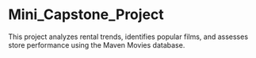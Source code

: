 # Mini_Capstone_Project
 This project analyzes rental trends, identifies popular films, and assesses store performance using the Maven Movies database.
